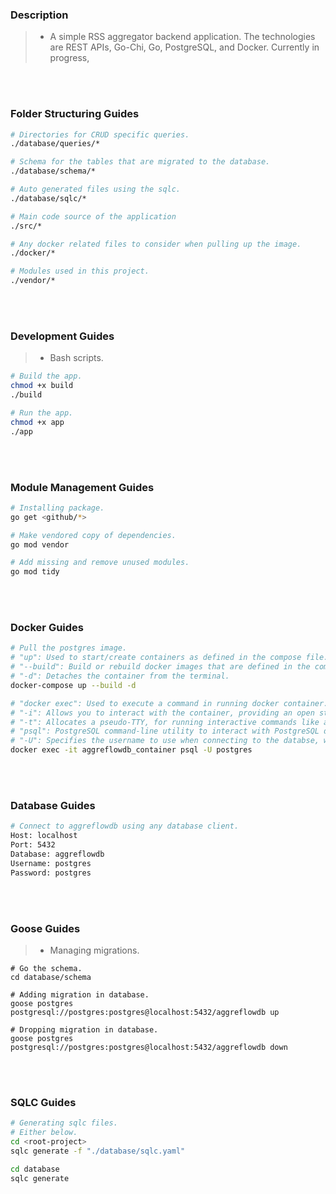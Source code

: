 ### Description
> - A simple RSS aggregator backend application. The technologies are
    REST APIs, Go-Chi, Go, PostgreSQL, and Docker. Currently in progress,

<br />
<br />


### Folder Structuring Guides
```bash
# Directories for CRUD specific queries.
./database/queries/*

# Schema for the tables that are migrated to the database.
./database/schema/*

# Auto generated files using the sqlc.
./database/sqlc/*

# Main code source of the application
./src/*

# Any docker related files to consider when pulling up the image.
./docker/*

# Modules used in this project.
./vendor/*
```

<br />
<br />



### Development Guides
> - Bash scripts.
```bash
# Build the app.
chmod +x build
./build

# Run the app.
chmod +x app
./app
```

<br />
<br />



### Module Management Guides
```bash
# Installing package.
go get <github/*>

# Make vendored copy of dependencies.
go mod vendor

# Add missing and remove unused modules.
go mod tidy
```

<br />
<br />



### Docker Guides
```bash
# Pull the postgres image.
# "up": Used to start/create containers as defined in the compose file.
# "--build": Build or rebuild docker images that are defined in the compose file.
# "-d": Detaches the container from the terminal.
docker-compose up --build -d

# "docker exec": Used to execute a command in running docker container.
# "-i": Allows you to interact with the container, providing an open standard input (stdin).
# "-t": Allocates a pseudo-TTY, for running interactive commands like a PostgreSQL REPL.
# "psql": PostgreSQL command-line utility to interact with PostgreSQL database.
# "-U": Specifies the username to use when connecting to the databse, which is postgres.
docker exec -it aggreflowdb_container psql -U postgres
```

<br />
<br />



### Database Guides
```bash
# Connect to aggreflowdb using any database client.
Host: localhost
Port: 5432 
Database: aggreflowdb
Username: postgres
Password: postgres
```

<br />
<br />



### Goose Guides
> - Managing migrations.

```plaintext
# Go the schema.
cd database/schema

# Adding migration in database.
goose postgres postgresql://postgres:postgres@localhost:5432/aggreflowdb up

# Dropping migration in database.
goose postgres postgresql://postgres:postgres@localhost:5432/aggreflowdb down
```

<br />
<br />



### SQLC Guides
```bash
# Generating sqlc files.
# Either below.
cd <root-project>
sqlc generate -f "./database/sqlc.yaml"

cd database
sqlc generate
```


